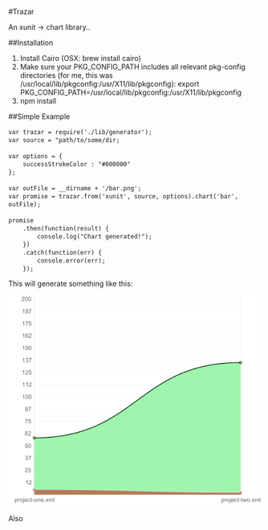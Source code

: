 #Trazar

An xunit -> chart library..


##Installation

1. Install Cairo (OSX: brew install cairo)
2. Make sure your PKG_CONFIG_PATH includes all relevant pkg-config directories (for me, this was /usr/local/lib/pkgconfig:/usr/X11/lib/pkgconfig):
    export PKG_CONFIG_PATH=/usr/local/lib/pkgconfig:/usr/X11/lib/pkgconfig
3. npm install


##Simple Example

```
var trazar = require('./lib/generator');
var source = "path/to/some/dir;

var options = {
    successStrokeColor : "#000000"
};

var outFile = __dirname + '/bar.png';
var promise = trazar.from('xunit', source, options).chart('bar', outFile);

promise
    .then(function(result) {
        console.log("Chart generated!");
    })
    .catch(function(err) {
        console.error(err);
    });

```

This will generate something like this:

![](examples/out/hello-world-line.png?raw=true)

Also